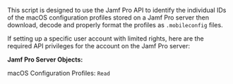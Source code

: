 This script is designed to use the Jamf Pro API to identify the individual IDs of 
the macOS configuration profiles stored on a Jamf Pro server then download, decode
and properly format the profiles as `.mobileconfig` files.

If setting up a specific user account with limited rights, here are the required API privileges
for the account on the Jamf Pro server:

**Jamf Pro Server Objects:**

macOS Configuration Profiles: `Read`